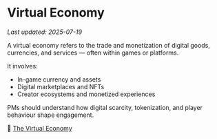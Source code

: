 # Virtual Economy

_Last updated: 2025-07-19_

A virtual economy refers to the trade and monetization of digital goods, currencies, and services — often within games or platforms.

It involves:
- In-game currency and assets
- Digital marketplaces and NFTs
- Creator ecosystems and monetized experiences

PMs should understand how digital scarcity, tokenization, and player behaviour shape engagement.

🔗 [The Virtual Economy](https://atelier.net/virtual-economy/)